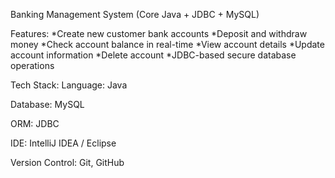 Banking Management System (Core Java + JDBC + MySQL)

Features:
*Create new customer bank accounts
*Deposit and withdraw money
*Check account balance in real-time
*View account details
*Update account information
*Delete account
*JDBC-based secure database operations

Tech Stack:
Language: Java

Database: MySQL

ORM: JDBC

IDE: IntelliJ IDEA / Eclipse

Version Control: Git, GitHub

